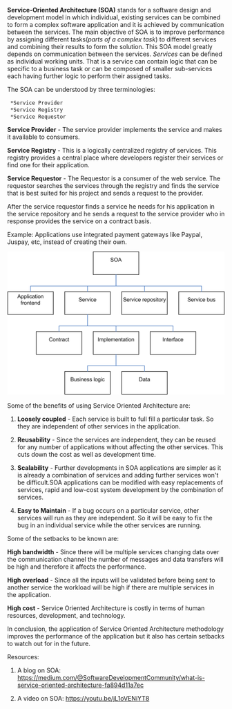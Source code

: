 **Service-Oriented Architecture (SOA)** stands for a software design and development model in which individual, existing services can be combined to form a complex software application and it is achieved by communication between the services. The main objective of SOA is to improve performance by assigning different tasks(*parts of a complex task*) to different services and combining their results to form the solution. This SOA model greatly depends on communication between the services. *Services* can be defined as individual working units. That is a service can contain logic that can be specific to a business task or can be composed of smaller sub-services each having further logic to perform their assigned tasks.

   The SOA can be understood by three terminologies:

     *Service Provider
     *Service Registry 
     *Service Requestor


**Service Provider** - The service provider implements the service and makes it available to consumers.

**Service Registry** - This is a logically centralized registry of services. This registry provides a central place where developers register their services or find one for their application.

**Service Requestor** - The Requestor is a consumer of the web service. The requestor searches the services through the registry and finds the service that is best suited for his project and sends a request to the provider.

After the service requestor finds a service he needs for his application in the service repository and he sends a request to the service provider who in response provides the service on a contract basis.

Example: Applications use integrated payment gateways like Paypal, Juspay, etc, instead of creating their own. 

![](SOA_Elements.png)

Some of the benefits of using Service Oriented Architecture are:
1. **Loosely coupled** - Each service is built to full fill a particular task. So they are independent of other services in the application.
2. **Reusability** - Since the services are independent, they can be reused for any number of applications without affecting the other services. This cuts down the cost as well as development time.
3. **Scalability** - Further developments in SOA applications are simpler as it is already  a combination of services and adding further services won't be difficult.SOA applications can be modified with easy replacements of services, rapid and low-cost system development by the combination of services.

4. **Easy to Maintain** - If a bug occurs on a particular service,  other services will run as they are independent. So it will be easy to fix the bug in an individual service while the other services are running.

Some of the setbacks to be known are:

**High bandwidth** - Since there will be multiple services changing data over the communication channel the number of messages and data transfers will be high and therefore it affects the performance.

**High overload** - Since all the inputs will be validated before being sent to another service the workload will be high if there are multiple services in the application.

**High cost** - Service Oriented Architecture is costly in terms of human resources, development, and technology.

In conclusion, the application of Service Oriented Architecture methodology improves the performance of the application but it also has certain setbacks to watch out for in the future.

Resources:

  1. A blog on SOA:
         https://medium.com/@SoftwareDevelopmentCommunity/what-is-service-oriented-architecture-fa894d11a7ec

  2. A video on SOA:
  https://youtu.be/jL1oVENiYT8


